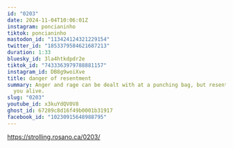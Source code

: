 ```yaml
---
id: "0203"
date: 2024-11-04T10:06:01Z
instagram: poncianinho
tiktok: poncianinho
mastodon_id: "113424124321229154"
twitter_id: "1853379584621687213"
duration: 1:33
bluesky_id: 3la4htkdpdr2e
tiktok_id: "7433363979788881157"
instagram_id: DB8g9woiXve
title: danger of resentment
summary: Anger and rage can be dealt with at a punching bag, but resentment eats
  you alive.
slug: "0203"
youtube_id: x3kuYdQV0V8
ghost_id: 67289c8d16f49b0001b31917
facebook_id: "10230915648988795"
---
```

https://strolling.rosano.ca/0203/
